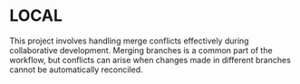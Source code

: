 # LOCAL

This project involves handling merge conflicts effectively during collaborative development. Merging branches is a common part of the workflow, but conflicts can arise when changes made in different branches cannot be automatically reconciled.
